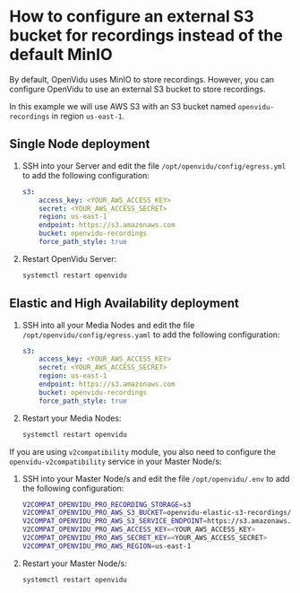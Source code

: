 
# How to configure an external S3 bucket for recordings instead of the default MinIO

By default, OpenVidu uses MinIO to store recordings. However, you can configure OpenVidu to use an external S3 bucket to store recordings.

In this example we will use AWS S3 with an S3 bucket named `openvidu-recordings` in region `us-east-1`.

## Single Node deployment

1. SSH into your Server and edit the file `/opt/openvidu/config/egress.yml` to add the following configuration:

    ```yaml
    s3:
        access_key: <YOUR_AWS_ACCESS_KEY>
        secret: <YOUR_AWS_ACCESS_SECRET>
        region: us-east-1
        endpoint: https://s3.amazonaws.com
        bucket: openvidu-recordings
        force_path_style: true
    ```

2. Restart OpenVidu Server:

    ```bash
    systemctl restart openvidu
    ```

## Elastic and High Availability deployment

1. SSH into all your Media Nodes and edit the file `/opt/openvidu/config/egress.yaml` to add the following configuration:

    ```yaml
    s3:
        access_key: <YOUR_AWS_ACCESS_KEY>
        secret: <YOUR_AWS_ACCESS_SECRET>
        region: us-east-1
        endpoint: https://s3.amazonaws.com
        bucket: openvidu-recordings
        force_path_style: true
    ```

2. Restart your Media Nodes:

    ```bash
    systemctl restart openvidu
    ```

If you are using `v2compatibility` module, you also need to configure the `openvidu-v2compatibility` service in your Master Node/s:

1. SSH into your Master Node/s and edit the file `/opt/openvidu/.env` to add the following configuration:

    ```bash
    V2COMPAT_OPENVIDU_PRO_RECORDING_STORAGE=s3
    V2COMPAT_OPENVIDU_PRO_AWS_S3_BUCKET=openvidu-elastic-s3-recordings/test-path/recordings
    V2COMPAT_OPENVIDU_PRO_AWS_S3_SERVICE_ENDPOINT=https://s3.amazonaws.com
    V2COMPAT_OPENVIDU_PRO_AWS_ACCESS_KEY=<YOUR_AWS_ACCESS_KEY>
    V2COMPAT_OPENVIDU_PRO_AWS_SECRET_KEY=<YOUR_AWS_ACCESS_SECRET>
    V2COMPAT_OPENVIDU_PRO_AWS_REGION=us-east-1
    ```

2. Restart your Master Node/s:

    ```bash
    systemctl restart openvidu
    ```
